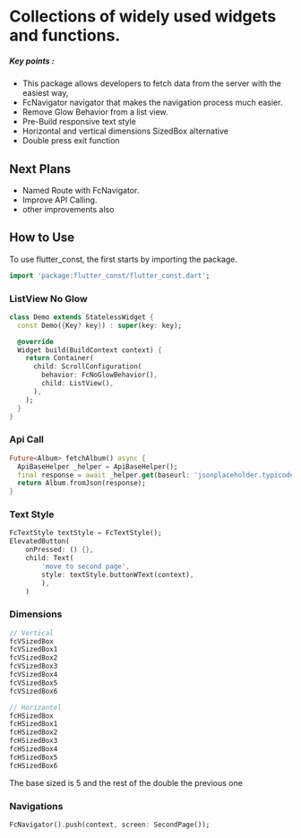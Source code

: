 # Collections of widely used widgets and functions.

##### Key points :
  - This package allows developers to fetch data from the server with the easiest way,
  - FcNavigator navigator that makes the navigation process much easier.
  - Remove Glow Behavior from a list view.
  - Pre-Build responsive text style
  - Horizontal and vertical dimensions SizedBox alternative
  - Double press exit function

## Next Plans
  - Named Route with FcNavigator.
  - Improve API Calling.
  - other improvements also

## How to Use 

To use flutter_const, the first starts by importing the package.
```dart
import 'package:flutter_const/flutter_const.dart';
```

### ListView No Glow
 
```dart
class Demo extends StatelessWidget {
  const Demo({Key? key}) : super(key: key);

  @override
  Widget build(BuildContext context) {
    return Container(
      child: ScrollConfiguration(
        behavior: FcNoGlowBehavior(),
        child: ListView(),
      ),
    );
  }
}
```

### Api Call
```dart
Future<Album> fetchAlbum() async {
  ApiBaseHelper _helper = ApiBaseHelper();
  final response = await _helper.get(baseurl: 'jsonplaceholder.typicode.com', url: 'albums/2');
  return Album.fromJson(response);
}
```

### Text Style
```dart 
FcTextStyle textStyle = FcTextStyle();
ElevatedButton(
    onPressed: () {},
    child: Text(
        'move to second page',
        style: textStyle.buttonWText(context),
        ),
    )
```

### Dimensions
```dart 
// Vertical
fcVSizedBox 
fcVSizedBox1
fcVSizedBox2
fcVSizedBox3
fcVSizedBox4
fcVSizedBox5
fcVSizedBox6

// Horizantel
fcHSizedBox 
fcHSizedBox1
fcHSizedBox2
fcHSizedBox3
fcHSizedBox4
fcHSizedBox5
fcHSizedBox6
```
The base sized is 5 and the rest of the double the previous one

### Navigations
```dart 
FcNavigator().push(context, screen: SecondPage());
```